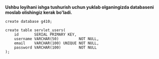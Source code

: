 **Ushbu loyihani ishga tushurish uchun yuklab olganingizda databaseni moslab olishingiz kerak bo'ladi.**

```
create database g410;

create table servlet_users(
    id       SERIAL PRIMARY KEY,
    username VARCHAR(50)         NOT NULL,
    email    VARCHAR(100) UNIQUE NOT NULL,
    password VARCHAR(100)        NOT NULL
);
```

